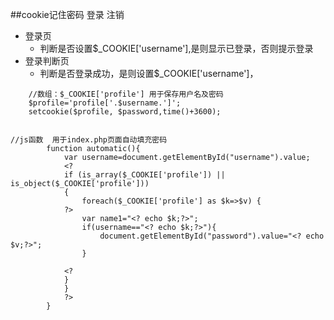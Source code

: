 ##cookie记住密码 登录 注销
- 登录页
	- 判断是否设置$_COOKIE['username'],是则显示已登录，否则提示登录
- 登录判断页
	- 判断是否登录成功，是则设置$_COOKIE['username']，
	
```
	//数组：$_COOKIE['profile'] 用于保存用户名及密码	
	$profile='profile['.$username.']';
	setcookie($profile, $password,time()+3600);
	
```

```
//js函数  用于index.php页面自动填充密码
		function automatic(){
			var username=document.getElementById("username").value;
			<?
			if (is_array($_COOKIE['profile']) || is_object($_COOKIE['profile']))
			{
			    foreach($_COOKIE['profile'] as $k=>$v) {
			?>
				var name1="<? echo $k;?>";
				if(username=="<? echo $k;?>"){
					document.getElementById("password").value="<? echo $v;?>";
				}
				
			<?
			}
			}
			?>
		}
```

